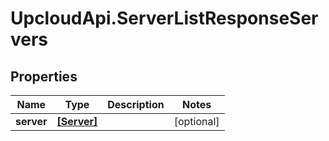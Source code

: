 # UpcloudApi.ServerListResponseServers

## Properties
Name | Type | Description | Notes
------------ | ------------- | ------------- | -------------
**server** | [**[Server]**](Server.md) |  | [optional] 


